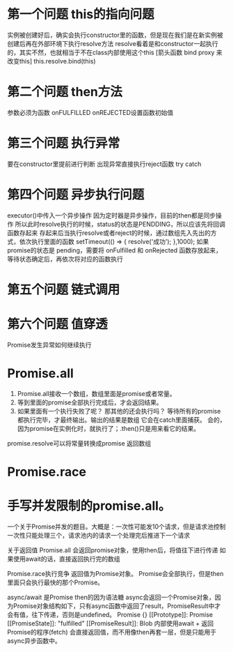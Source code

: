 # 第一个问题 this的指向问题  
实例被创建好后，确实会执行constructor里的函数，但是现在我们是在新实例被创建后再在外部环境下执行resolve方法
resolve看着是和constructor一起执行的，其实不然，也就相当于不在class内部使用这个this [箭头函数 bind proxy 来改变this] this.resolve.bind(this)
# 第二个问题 then方法 
参数必须为函数 onFULFILLED onREJECTED设置函数初始值
# 第三个问题 执行异常 
要在constructor里提前进行判断 出现异常直接执行reject函数 try catch
# 第四个问题 异步执行问题
executor()中传入一个异步操作 
因为定时器是异步操作，目前的then都是同步操作 所以此时resolve执行的时候，status的状态是PENDDING，所以应该先将回调函数存起来 存起来后当执行resolve或者reject的时候，通过数组先入先出的方式，依次执行里面的函数
setTimeout(() => {
    resolve('成功');
},1000);
如果promise的状态是 pending，需要将 onFulfilled 和 onRejected 函数存放起来，等待状态确定后，再依次将对应的函数执行
# 第五个问题 链式调用

# 第六个问题 值穿透

Promise发生异常如何继续执行

# Promise.all
1. Promise.all接收一个数组，数组里面是promise或者常量。
2. 等到里面的promise全部执行完成后，才会返回结果。
3. 如果里面有一个执行失败了呢？ 那其他的还会执行吗？
等待所有的promise都执行完毕，才最终输出。输出的结果是数组
它会在catch里面捕获。
会的，因为promise在实例化时，就执行了；.then()只是用来看它的结果。

promise.resolve可以将常量转换成promise
返回数组

# Promise.race


# 手写并发限制的promise.all。
一个关于Promise并发的题目。大概是：一次性可能发10个请求，但是请求池控制一次性只能处理三个，请求池内的请求一个处理完后推进下一个请求


关于返回值
Promise.all 会返回promise对象，使用then后，将值往下进行传递
如果使用await的话，直接返回执行完的数组

Promise.race执行竞争 返回值为Promise对象。
Promise会全部执行，但是then里面只会执行最快的那个Promise。

async/await 是Promise then的因为语法糖
async会返回一个Promise对象，因为Promise对象结构如下，只有async函数中返回了result，PromiseResult中才会有值，往下传递，否则是undefined。
Promise {<pending>}
    [[Prototype]]: Promise
    [[PromiseState]]: "fulfilled"
    [[PromiseResult]]: Blob
内部使用await + 返回Promise的程序(fetch)
会直接返回值，而不用像then再套一层，但是只能用于async异步函数中。